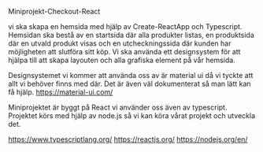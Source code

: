 
Miniprojekt-Checkout-React

vi ska skapa en hemsida med hjälp av Create-ReactApp och Typescript. Hemsidan ska bestå av en startsida där alla produkter listas, en
produktsida där en utvald produkt visas och en utcheckningssida där kunden har
möjligheten att slutföra sitt köp. Vi ska använda ett designsystem för att hjälpa till att
skapa layouten och alla grafiska element på vår hemsida.

Designsystemet vi kommer att använda oss av är material ui då vi tyckte att allt vi behöver finns med där. Det 
är även väl dokumenterat så man lätt kan få hjälp. https://material-ui.com/

Miniprojektet är byggt på React vi använder oss även av typescript. Projektet körs med hjälp av node.js så vi kan köra vårat projekt och utveckla det.

https://www.typescriptlang.org/
https://reactjs.org/
https://nodejs.org/en/
